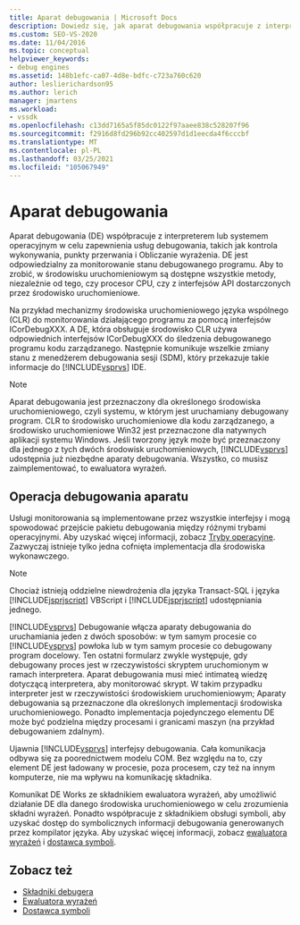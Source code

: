 ```yaml
---
title: Aparat debugowania | Microsoft Docs
description: Dowiedz się, jak aparat debugowania współpracuje z interpreterem lub systemem operacyjnym w celu świadczenia usług takich jak kontrola wykonywania, punkty przerwania i Obliczanie wyrażenia.
ms.custom: SEO-VS-2020
ms.date: 11/04/2016
ms.topic: conceptual
helpviewer_keywords:
- debug engines
ms.assetid: 148b1efc-ca07-4d8e-bdfc-c723a760c620
author: leslierichardson95
ms.author: lerich
manager: jmartens
ms.workload:
- vssdk
ms.openlocfilehash: c13dd7165a5f85dc0122f97aaee838c528207f96
ms.sourcegitcommit: f2916d8fd296b92cc402597d1d1eecda4f6cccbf
ms.translationtype: MT
ms.contentlocale: pl-PL
ms.lasthandoff: 03/25/2021
ms.locfileid: "105067949"
---
```

# <a name="debug-engine"></a>Aparat debugowania
Aparat debugowania (DE) współpracuje z interpreterem lub systemem operacyjnym w celu zapewnienia usług debugowania, takich jak kontrola wykonywania, punkty przerwania i Obliczanie wyrażenia. DE jest odpowiedzialny za monitorowanie stanu debugowanego programu. Aby to zrobić, w środowisku uruchomieniowym są dostępne wszystkie metody, niezależnie od tego, czy procesor CPU, czy z interfejsów API dostarczonych przez środowisko uruchomieniowe.

 Na przykład mechanizmy środowiska uruchomieniowego języka wspólnego (CLR) do monitorowania działającego programu za pomocą interfejsów ICorDebugXXX. A DE, która obsługuje środowisko CLR używa odpowiednich interfejsów ICorDebugXXX do śledzenia debugowanego programu kodu zarządzanego. Następnie komunikuje wszelkie zmiany stanu z menedżerem debugowania sesji (SDM), który przekazuje takie informacje do [!INCLUDE[vsprvs](../../code-quality/includes/vsprvs_md.md)] IDE.

> [!NOTE]
> Aparat debugowania jest przeznaczony dla określonego środowiska uruchomieniowego, czyli systemu, w którym jest uruchamiany debugowany program. CLR to środowisko uruchomieniowe dla kodu zarządzanego, a środowisko uruchomieniowe Win32 jest przeznaczone dla natywnych aplikacji systemu Windows. Jeśli tworzony język może być przeznaczony dla jednego z tych dwóch środowisk uruchomieniowych, [!INCLUDE[vsprvs](../../code-quality/includes/vsprvs_md.md)] udostępnia już niezbędne aparaty debugowania. Wszystko, co musisz zaimplementować, to ewaluatora wyrażeń.

## <a name="debug-engine-operation"></a>Operacja debugowania aparatu
 Usługi monitorowania są implementowane przez wszystkie interfejsy i mogą spowodować przejście pakietu debugowania między różnymi trybami operacyjnymi. Aby uzyskać więcej informacji, zobacz [Tryby operacyjne](../../extensibility/debugger/operational-modes.md). Zazwyczaj istnieje tylko jedna cofnięta implementacja dla środowiska wykonawczego.

> [!NOTE]
> Chociaż istnieją oddzielne niewdrożenia dla języka Transact-SQL i języka [!INCLUDE[jsprjscript](../../debugger/debug-interface-access/includes/jsprjscript_md.md)] VBScript i [!INCLUDE[jsprjscript](../../debugger/debug-interface-access/includes/jsprjscript_md.md)] udostępniania jednego.

 [!INCLUDE[vsprvs](../../code-quality/includes/vsprvs_md.md)] Debugowanie włącza aparaty debugowania do uruchamiania jeden z dwóch sposobów: w tym samym procesie co [!INCLUDE[vsprvs](../../code-quality/includes/vsprvs_md.md)] powłoka lub w tym samym procesie co debugowany program docelowy. Ten ostatni formularz zwykle występuje, gdy debugowany proces jest w rzeczywistości skryptem uruchomionym w ramach interpretera. Aparat debugowania musi mieć intimateą wiedzę dotyczącą interpretera, aby monitorować skrypt. W takim przypadku interpreter jest w rzeczywistości środowiskiem uruchomieniowym; Aparaty debugowania są przeznaczone dla określonych implementacji środowiska uruchomieniowego. Ponadto implementacja pojedynczego elementu DE może być podzielna między procesami i granicami maszyn (na przykład debugowaniem zdalnym).

 Ujawnia [!INCLUDE[vsprvs](../../code-quality/includes/vsprvs_md.md)] interfejsy debugowania. Cała komunikacja odbywa się za poorednictwem modelu COM. Bez względu na to, czy element DE jest ładowany w procesie, poza procesem, czy też na innym komputerze, nie ma wpływu na komunikację składnika.

 Komunikat DE Works ze składnikiem ewaluatora wyrażeń, aby umożliwić działanie DE dla danego środowiska uruchomieniowego w celu zrozumienia składni wyrażeń. Ponadto współpracuje z składnikiem obsługi symboli, aby uzyskać dostęp do symbolicznych informacji debugowania generowanych przez kompilator języka. Aby uzyskać więcej informacji, zobacz [ewaluatora wyrażeń](../../extensibility/debugger/expression-evaluator.md) i [dostawca symboli](../../extensibility/debugger/symbol-provider.md).

## <a name="see-also"></a>Zobacz też
- [Składniki debugera](../../extensibility/debugger/debugger-components.md)
- [Ewaluatora wyrażeń](../../extensibility/debugger/expression-evaluator.md)
- [Dostawca symboli](../../extensibility/debugger/symbol-provider.md)
